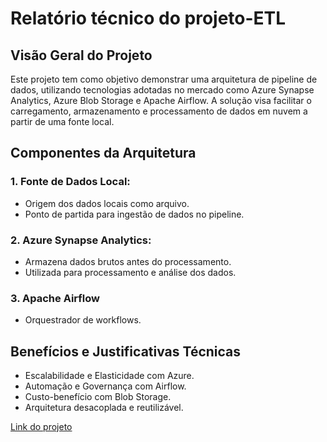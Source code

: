 <h1>Relatório técnico do projeto-ETL</h1>
<h2>Visão Geral do Projeto</h2>
<p>Este projeto tem como objetivo demonstrar uma arquitetura de pipeline de dados, 
utilizando tecnologias adotadas no mercado como Azure Synapse Analytics, 
Azure Blob Storage e Apache Airflow. A solução visa facilitar o carregamento, 
armazenamento e processamento de dados em nuvem a partir de uma fonte local.</p>

<h2>Componentes da Arquitetura</h2>

<h3>1. Fonte de Dados Local:</h3>
<ul>
  <li>Origem dos dados locais como arquivo.</li>
  <li>Ponto de partida para ingestão de dados no pipeline.</li>
</ul>

<h3>2. Azure Synapse Analytics:</h3>
<ul>
  <li>Armazena dados brutos antes do processamento.</li>
  <li>Utilizada para processamento e análise dos dados.</li>
</ul>

<h3>3. Apache Airflow</h3>
<ul>
  <li>Orquestrador de workflows.</li>
</ul>

<h2>Benefícios e Justificativas Técnicas</h2>
<ul>
  <li>Escalabilidade e Elasticidade com Azure.</li>
  <li>Automação e Governança com Airflow.</li>
  <li>Custo-benefício com Blob Storage.</li>
  <li>Arquitetura desacoplada e reutilizável.</li>
</ul>
<a href="https://onedrive.live.com/personal/aa4f3523db9603b9/_layouts/15/Doc.aspx?sourcedoc=%7B436e608d-5734-4f4d-b623-30ebda647680%7D&action=default&redeem=aHR0cHM6Ly8xZHJ2Lm1zL3cvYy9hYTRmMzUyM2RiOTYwM2I5L0VZMWdia00wVjAxUHRpTXc2OXBrZG9BQlpmdVo3SHQxTHhfVEhRWC1Ebk0wT3c_ZT1WTU1Md0s&slrid=11b8aca1-f072-0000-cf01-f1b5c334831e&originalPath=aHR0cHM6Ly8xZHJ2Lm1zL3cvYy9hYTRmMzUyM2RiOTYwM2I5L0VZMWdia00wVjAxUHRpTXc2OXBrZG9BQlpmdVo3SHQxTHhfVEhRWC1Ebk0wT3c_cnRpbWU9Zzd5cmVxMjIzVWc&CID=ba9f0efa-1701-4514-8657-8eca373dcf2a&_SRM=0:G:44">Link do projeto</a>
